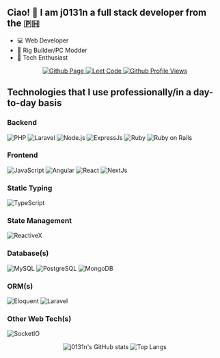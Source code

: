 ## Ciao! 👋 I am j0131n a full stack developer from the 🇵🇭

* :computer: Web Developer
* :hammer: Rig Builder/PC Modder
* :robot: Tech Enthusiast

<div align="center">
  <a href="https://j0131n.github.io/">
    <img src="https://img.shields.io/badge/Github%20Page-1c2128.svg?style=for-the-badge&logo=github&logoColor=cdd9e5" alt="Github Page" />
  </a>
  <a href="https://leetcode.com/j0131n">
    <img src="https://img.shields.io/badge/LeetCode%20Newbie-black?style=for-the-badge&logo=leetCode&logoColor=orange" alt="Leet Code" />
  </a>
  <a href="https://github.com/j0131n">
    <img src="https://komarev.com/ghpvc/?username=j0131n&color=blueviolet&style=for-the-badge" alt="Github Profile Views" />
  </a>
</div>

## Technologies that I use professionally/in a day-to-day basis

### Backend

![PHP](https://img.shields.io/badge/php-%23777BB4.svg?style=for-the-badge&logo=php&logoColor=white)
![Laravel](https://img.shields.io/badge/laravel-%23FF2D20.svg?style=for-the-badge&logo=laravel&logoColor=white)
![Node.js](https://img.shields.io/badge/Node.js-43853D?style=for-the-badge&logo=node.js&logoColor=white)
![ExpressJs](https://img.shields.io/badge/express-%23eeeeee?style=for-the-badge&logo=express&logoColor=%23010101)
![Ruby](https://img.shields.io/badge/ruby-%23cc342d?style=for-the-badge&logo=ruby&logoColor=white)
![Ruby on Rails](https://img.shields.io/badge/ruby_on_rails-%23d30001?style=for-the-badge&logo=ruby%20on%20rails&logoColor=white)

### Frontend

![JavaScript](https://img.shields.io/badge/javascript-%23323330.svg?style=for-the-badge&logo=javascript&logoColor=%23F7DF1E)
![Angular](https://img.shields.io/badge/angular-%230d47a1?style=for-the-badge&logo=angular&logoColor=%23dd0031)
![React](https://img.shields.io/badge/react-%2320232a.svg?style=for-the-badge&logo=react&logoColor=%2361DAFB)
![NextJs](https://img.shields.io/badge/nextjs-%23eeeeee?style=for-the-badge&logo=next.js&logoColor=%23000000)

### Static Typing

![TypeScript](https://img.shields.io/badge/Typescript-%233178c6.svg?style=for-the-badge&logo=typescript&logoColor=white)

### State Management

![ReactiveX](https://img.shields.io/badge/rxjs/ngrx/redux/zustand-%23333333?style=for-the-badge&logo=reactivex&logoColor=%23d60090)

### Database(s)

![MySQL](https://img.shields.io/badge/MySQL-%233e6e93?style=for-the-badge&logo=mysql&logoColor=white)
![PostgreSQL](https://img.shields.io/badge/PostgreSQL-316192?style=for-the-badge&logo=postgresql&logoColor=white)
![MongoDB](https://img.shields.io/badge/mongodb-%23023430?style=for-the-badge&logo=mongodb&logoColor=%2300ed64)

### ORM(s)

![Eloquent](https://img.shields.io/badge/laravel_Eloquent-%23FF2D20.svg?style=for-the-badge&logo=laravel&logoColor=white)
![Laravel](https://img.shields.io/badge/prisma-%232d3748?style=for-the-badge&logo=prisma&logoColor=%23ffffff)

### Other Web Tech(s)

![SocketIO](https://img.shields.io/badge/SocketIO-%23323330.svg?style=for-the-badge&logo=socket.io&logoColor=white)

<div align="center">

  ![j0131n's GitHub stats](https://github-readme-stats.vercel.app/api?username=j0131n&theme=tokyonight&show_icons=true)
  ![Top Langs](https://github-readme-stats.vercel.app/api/top-langs/?username=j0131n&layout=donut&theme=tokyonight)

</div>
